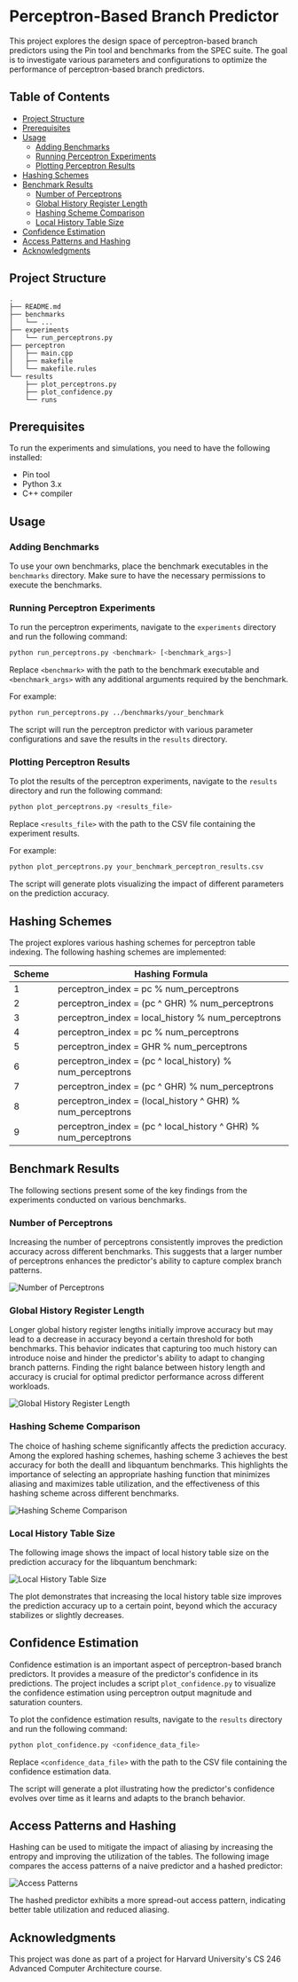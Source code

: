 # Perceptron-Based Branch Predictor

This project explores the design space of perceptron-based branch predictors using the Pin tool and benchmarks from the SPEC suite. The goal is to investigate various parameters and configurations to optimize the performance of perceptron-based branch predictors.

## Table of Contents
- [Project Structure](#project-structure)
- [Prerequisites](#prerequisites)
- [Usage](#usage)
  - [Adding Benchmarks](#adding-benchmarks)
  - [Running Perceptron Experiments](#running-perceptron-experiments)
  - [Plotting Perceptron Results](#plotting-perceptron-results)
- [Hashing Schemes](#hashing-schemes)
- [Benchmark Results](#benchmark-results)
  - [Number of Perceptrons](#number-of-perceptrons)
  - [Global History Register Length](#global-history-register-length)
  - [Hashing Scheme Comparison](#hashing-scheme-comparison)
  - [Local History Table Size](#local-history-table-size)
- [Confidence Estimation](#confidence-estimation)
- [Access Patterns and Hashing](#access-patterns-and-hashing)
- [Acknowledgments](#acknowledgments)

## Project Structure

```
.
├── README.md
├── benchmarks
│   └── ...
├── experiments
│   └── run_perceptrons.py
├── perceptron
│   ├── main.cpp
│   ├── makefile
│   └── makefile.rules
└── results
    ├── plot_perceptrons.py
    ├── plot_confidence.py
    └── runs
```

## Prerequisites

To run the experiments and simulations, you need to have the following installed:
- Pin tool
- Python 3.x
- C++ compiler

## Usage

### Adding Benchmarks

To use your own benchmarks, place the benchmark executables in the `benchmarks` directory. Make sure to have the necessary permissions to execute the benchmarks.

### Running Perceptron Experiments

To run the perceptron experiments, navigate to the `experiments` directory and run the following command:

```bash
python run_perceptrons.py <benchmark> [<benchmark_args>]
```

Replace `<benchmark>` with the path to the benchmark executable and `<benchmark_args>` with any additional arguments required by the benchmark.

For example:
```bash
python run_perceptrons.py ../benchmarks/your_benchmark 
```

The script will run the perceptron predictor with various parameter configurations and save the results in the `results` directory.

### Plotting Perceptron Results

To plot the results of the perceptron experiments, navigate to the `results` directory and run the following command:

```bash
python plot_perceptrons.py <results_file>
```

Replace `<results_file>` with the path to the CSV file containing the experiment results.

For example:
```bash
python plot_perceptrons.py your_benchmark_perceptron_results.csv
```

The script will generate plots visualizing the impact of different parameters on the prediction accuracy.

## Hashing Schemes

The project explores various hashing schemes for perceptron table indexing. The following hashing schemes are implemented:

| Scheme | Hashing Formula                                                 |
| ------ | --------------------------------------------------------------- |
| 1      | perceptron_index = pc % num_perceptrons                         |
| 2      | perceptron_index = (pc ^ GHR) % num_perceptrons                 |
| 3      | perceptron_index = local_history % num_perceptrons              |
| 4      | perceptron_index = pc % num_perceptrons                         |
| 5      | perceptron_index = GHR % num_perceptrons                        |
| 6      | perceptron_index = (pc ^ local_history) % num_perceptrons       |
| 7      | perceptron_index = (pc ^ GHR) % num_perceptrons                 |
| 8      | perceptron_index = (local_history ^ GHR) % num_perceptrons      |
| 9      | perceptron_index = (pc ^ local_history ^ GHR) % num_perceptrons |

## Benchmark Results

The following sections present some of the key findings from the experiments conducted on various benchmarks.

### Number of Perceptrons

Increasing the number of perceptrons consistently improves the prediction accuracy across different benchmarks. This suggests that a larger number of perceptrons enhances the predictor's ability to capture complex branch patterns.

![Number of Perceptrons](dealII_accuracy_vs_num_perceptrons_ghr32_lhr16_lht4096_hash3.png)

### Global History Register Length

Longer global history register lengths initially improve accuracy but may lead to a decrease in accuracy beyond a certain threshold for both benchmarks. This behavior indicates that capturing too much history can introduce noise and hinder the predictor's ability to adapt to changing branch patterns. Finding the right balance between history length and accuracy is crucial for optimal predictor performance across different workloads.

![Global History Register Length](libquantum_accuracy_vs_ghr_length_perceptrons1024_lhr16_lht4096_hash3.png)

### Hashing Scheme Comparison

The choice of hashing scheme significantly affects the prediction accuracy. Among the explored hashing schemes, hashing scheme 3 achieves the best accuracy for both the dealII and libquantum benchmarks. This highlights the importance of selecting an appropriate hashing function that minimizes aliasing and maximizes table utilization, and the effectiveness of this hashing scheme across different benchmarks.

![Hashing Scheme Comparison](libquantum_accuracy_vs_hashing_scheme_perceptrons1024_ghr32_lhr16_lht4096_hash3.png)

### Local History Table Size

The following image shows the impact of local history table size on the prediction accuracy for the libquantum benchmark:

![Local History Table Size](libquantum_accuracy_vs_lht_size_perceptrons1024_ghr32_lhr16_hash3.png)

The plot demonstrates that increasing the local history table size improves the prediction accuracy up to a certain point, beyond which the accuracy stabilizes or slightly decreases.

## Confidence Estimation

Confidence estimation is an important aspect of perceptron-based branch predictors. It provides a measure of the predictor's confidence in its predictions. The project includes a script `plot_confidence.py` to visualize the confidence estimation using perceptron output magnitude and saturation counters.

To plot the confidence estimation results, navigate to the `results` directory and run the following command:

```bash
python plot_confidence.py <confidence_data_file>
```

Replace `<confidence_data_file>` with the path to the CSV file containing the confidence estimation data.

The script will generate a plot illustrating how the predictor's confidence evolves over time as it learns and adapts to the branch behavior.

## Access Patterns and Hashing

Hashing can be used to mitigate the impact of aliasing by increasing the entropy and improving the utilization of the tables. The following image compares the access patterns of a naive predictor and a hashed predictor:

![Access Patterns](access_pattern.png)

The hashed predictor exhibits a more spread-out access pattern, indicating better table utilization and reduced aliasing.

## Acknowledgments

This project was done as part of a project for Harvard University's CS 246 Advanced Computer Architecture course.